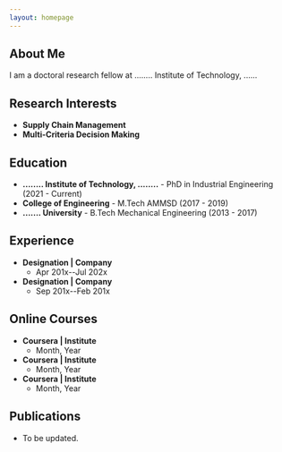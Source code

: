 ```yaml
---
layout: homepage
---
```


## About Me

I am a doctoral research fellow at ........ Institute of Technology, ......

## Research Interests

- **Supply Chain Management**
- **Multi-Criteria Decision Making**

## Education
- **........ Institute of Technology, ........** - PhD in Industrial Engineering (2021 - Current)
- **College of Engineering** - M.Tech AMMSD (2017 - 2019)
- **....... University** - B.Tech Mechanical Engineering (2013 - 2017)

## Experience
- **Designation | Company**
  <br>
   - Apr 201x--Jul 202x
- **Designation | Company**
  <br>
   - Sep 201x--Feb 201x

## Online Courses

- **Coursera | Institute**
   - Month, Year
- **Coursera | Institute**
   - Month, Year
- **Coursera | Institute**
   - Month, Year
   
## Publications

- To be updated.
